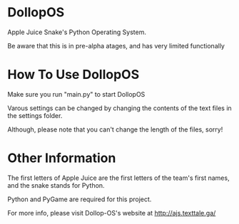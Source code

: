 # DollopOS
Apple Juice Snake's Python Operating System.

Be aware that this is in pre-alpha atages, and has very limited functionally


# How To Use DollopOS
Make sure you run "main.py" to start DollopOS

Varous settings can be changed by changing the contents of the text files in the settings folder.

Although, please note that you can't change the length of the files, sorry!


# Other Information
The first letters of Apple Juice are the first letters of the team's first names, and the snake stands for Python.

Python and PyGame are required for this project.

For more info, please visit Dollop-OS's website at http://ajs.texttale.ga/


